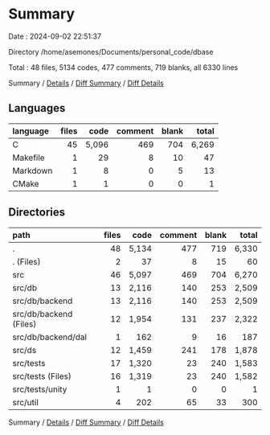 # Summary

Date : 2024-09-02 22:51:37

Directory /home/asemones/Documents/personal_code/dbase

Total : 48 files,  5134 codes, 477 comments, 719 blanks, all 6330 lines

Summary / [Details](details.md) / [Diff Summary](diff.md) / [Diff Details](diff-details.md)

## Languages
| language | files | code | comment | blank | total |
| :--- | ---: | ---: | ---: | ---: | ---: |
| C | 45 | 5,096 | 469 | 704 | 6,269 |
| Makefile | 1 | 29 | 8 | 10 | 47 |
| Markdown | 1 | 8 | 0 | 5 | 13 |
| CMake | 1 | 1 | 0 | 0 | 1 |

## Directories
| path | files | code | comment | blank | total |
| :--- | ---: | ---: | ---: | ---: | ---: |
| . | 48 | 5,134 | 477 | 719 | 6,330 |
| . (Files) | 2 | 37 | 8 | 15 | 60 |
| src | 46 | 5,097 | 469 | 704 | 6,270 |
| src/db | 13 | 2,116 | 140 | 253 | 2,509 |
| src/db/backend | 13 | 2,116 | 140 | 253 | 2,509 |
| src/db/backend (Files) | 12 | 1,954 | 131 | 237 | 2,322 |
| src/db/backend/dal | 1 | 162 | 9 | 16 | 187 |
| src/ds | 12 | 1,459 | 241 | 178 | 1,878 |
| src/tests | 17 | 1,320 | 23 | 240 | 1,583 |
| src/tests (Files) | 16 | 1,319 | 23 | 240 | 1,582 |
| src/tests/unity | 1 | 1 | 0 | 0 | 1 |
| src/util | 4 | 202 | 65 | 33 | 300 |

Summary / [Details](details.md) / [Diff Summary](diff.md) / [Diff Details](diff-details.md)